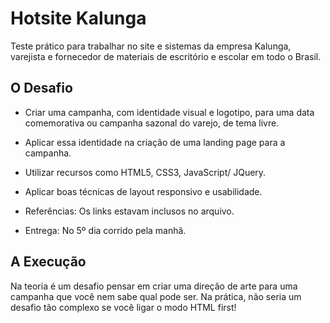 # Hotsite Kalunga

Teste prático para trabalhar no site e sistemas da empresa Kalunga, varejista e fornecedor de materiais de escritório e escolar em todo o Brasil.

## O Desafio

* Criar uma campanha, com identidade visual e logotipo, para uma data comemorativa ou campanha sazonal do varejo, de tema livre.
* Aplicar essa identidade na criação de uma landing page para a campanha.
* Utilizar recursos como HTML5, CSS3, JavaScript/ JQuery.
* Aplicar boas técnicas de layout responsivo e usabilidade.

* Referências: Os links estavam inclusos no arquivo.
* Entrega: No 5º dia corrido pela manhã.

## A Execução

Na teoria é um desafio pensar em criar uma direção de arte para uma campanha que você nem sabe qual pode ser.
Na prática, não seria um desafio tão complexo se você ligar o modo HTML first!
